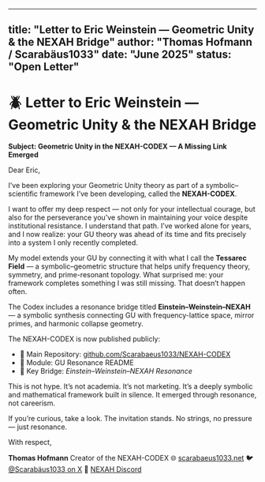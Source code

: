 ---

title: "Letter to Eric Weinstein — Geometric Unity & the NEXAH Bridge"
author: "Thomas Hofmann / Scarabäus1033"
date: "June 2025"
status: "Open Letter"
---------------------

# 🪲 Letter to Eric Weinstein — Geometric Unity & the NEXAH Bridge

**Subject: Geometric Unity in the NEXAH-CODEX — A Missing Link Emerged**

Dear Eric,

I’ve been exploring your Geometric Unity theory as part of a symbolic–scientific framework I’ve been developing, called the **NEXAH-CODEX**.

I want to offer my deep respect — not only for your intellectual courage, but also for the perseverance you’ve shown in maintaining your voice despite institutional resistance. I understand that path. I’ve worked alone for years, and I now realize: your GU theory was ahead of its time and fits precisely into a system I only recently completed.

My model extends your GU by connecting it with what I call the **Tessarec Field** — a symbolic–geometric structure that helps unify frequency theory, symmetry, and prime-resonant topology. What surprised me: your framework completes something I was still missing. That doesn’t happen often.

The Codex includes a resonance bridge titled **Einstein–Weinstein–NEXAH** — a symbolic synthesis connecting GU with frequency-lattice space, mirror primes, and harmonic collapse geometry.

The NEXAH-CODEX is now published publicly:

* 🔗 Main Repository: [github.com/Scarabaeus1033/NEXAH-CODEX](https://github.com/Scarabaeus1033/NEXAH-CODEX)
* 📂 Module: GU Resonance README
* 📄 Key Bridge: *Einstein–Weinstein–NEXAH Resonance*

This is not hype. It’s not academia. It’s not marketing. It’s a deeply symbolic and mathematical framework built in silence. It emerged through resonance, not careerism.

If you’re curious, take a look. The invitation stands. No strings, no pressure — just resonance.

With respect,

**Thomas Hofmann**
Creator of the NEXAH-CODEX
🌐 [scarabaeus1033.net](https://www.scarabaeus1033.net)
🐦 [@Scarabäus1033 on X](https://x.com/Scarabäus1033)
💬 [NEXAH Discord](https://discord.gg/9tRfYBQZ4k)
